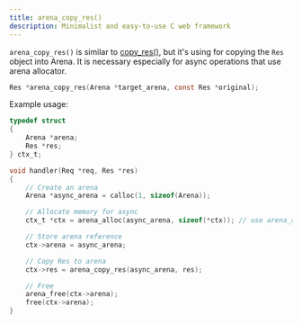 ```yaml
---
title: arena_copy_res()
description: Minimalist and easy-to-use C web framework
---
```


`arena_copy_res()` is similar to [copy_res()](/api/copy_res), but it's using for copying the `Res` object into Arena. It is necessary especially for async operations that use arena allocator.

```c
Res *arena_copy_res(Arena *target_arena, const Res *original);
```

Example usage:

```c
typedef struct
{
    Arena *arena;
    Res *res;
} ctx_t;

void handler(Req *req, Res *res)
{
    // Create an arena
    Arena *async_arena = calloc(1, sizeof(Arena));

    // Allocate memory for async
    ctx_t *ctx = arena_alloc(async_arena, sizeof(*ctx)); // use arena_alloc, no malloc

    // Store arena reference
    ctx->arena = async_arena;

    // Copy Res to arena
    ctx->res = arena_copy_res(async_arena, res);

    // Free
    arena_free(ctx->arena);
    free(ctx->arena);
}
```
